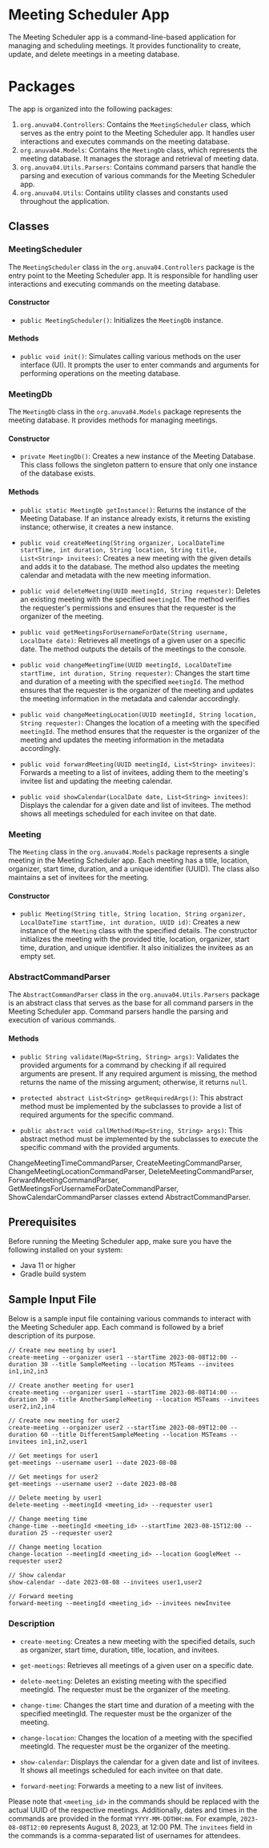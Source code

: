 # Meeting Scheduler App

The Meeting Scheduler app is a command-line-based application for managing and scheduling meetings. It provides functionality to create, update, and delete meetings in a meeting database.

# Packages

The app is organized into the following packages:

1. `org.anuva04.Controllers`: Contains the `MeetingScheduler` class, which serves as the entry point to the Meeting Scheduler app. It handles user interactions and executes commands on the meeting database.
2. `org.anuva04.Models`: Contains the `MeetingDb` class, which represents the meeting database. It manages the storage and retrieval of meeting data.
3. `org.anuva04.Utils.Parsers`: Contains command parsers that handle the parsing and execution of various commands for the Meeting Scheduler app.
4. `org.anuva04.Utils`: Contains utility classes and constants used throughout the application.

## Classes

### MeetingScheduler

The `MeetingScheduler` class in the `org.anuva04.Controllers` package is the entry point to the Meeting Scheduler app. It is responsible for handling user interactions and executing commands on the meeting database.

#### Constructor

- `public MeetingScheduler()`: Initializes the `MeetingDb` instance.

#### Methods

- `public void init()`: Simulates calling various methods on the user interface (UI). It prompts the user to enter commands and arguments for performing operations on the meeting database.

### MeetingDb

The `MeetingDb` class in the `org.anuva04.Models` package represents the meeting database. It provides methods for managing meetings.

#### Constructor

- `private MeetingDb()`: Creates a new instance of the Meeting Database. This class follows the singleton pattern to ensure that only one instance of the database exists.

#### Methods

- `public static MeetingDb getInstance()`: Returns the instance of the Meeting Database. If an instance already exists, it returns the existing instance; otherwise, it creates a new instance.

- `public void createMeeting(String organizer, LocalDateTime startTime, int duration, String location, String title, List<String> invitees)`: Creates a new meeting with the given details and adds it to the database. The method also updates the meeting calendar and metadata with the new meeting information.

- `public void deleteMeeting(UUID meetingId, String requester)`: Deletes an existing meeting with the specified `meetingId`. The method verifies the requester's permissions and ensures that the requester is the organizer of the meeting.

- `public void getMeetingsForUsernameForDate(String username, LocalDate date)`: Retrieves all meetings of a given user on a specific date. The method outputs the details of the meetings to the console.

- `public void changeMeetingTime(UUID meetingId, LocalDateTime startTime, int duration, String requester)`: Changes the start time and duration of a meeting with the specified `meetingId`. The method ensures that the requester is the organizer of the meeting and updates the meeting information in the metadata and calendar accordingly.

- `public void changeMeetingLocation(UUID meetingId, String location, String requester)`: Changes the location of a meeting with the specified `meetingId`. The method ensures that the requester is the organizer of the meeting and updates the meeting information in the metadata accordingly.

- `public void forwardMeeting(UUID meetingId, List<String> invitees)`: Forwards a meeting to a list of invitees, adding them to the meeting's invitee list and updating the meeting calendar.

- `public void showCalendar(LocalDate date, List<String> invitees)`: Displays the calendar for a given date and list of invitees. The method shows all meetings scheduled for each invitee on that date.

### Meeting

The `Meeting` class in the `org.anuva04.Models` package represents a single meeting in the Meeting Scheduler app. Each meeting has a title, location, organizer, start time, duration, and a unique identifier (UUID). The class also maintains a set of invitees for the meeting.

#### Constructor

- `public Meeting(String title, String location, String organizer, LocalDateTime startTime, int duration, UUID id)`: Creates a new instance of the `Meeting` class with the specified details. The constructor initializes the meeting with the provided title, location, organizer, start time, duration, and unique identifier. It also initializes the invitees as an empty set.

### AbstractCommandParser

The `AbstractCommandParser` class in the `org.anuva04.Utils.Parsers` package is an abstract class that serves as the base for all command parsers in the Meeting Scheduler app. Command parsers handle the parsing and execution of various commands.

#### Methods

- `public String validate(Map<String, String> args)`: Validates the provided arguments for a command by checking if all required arguments are present. If any required argument is missing, the method returns the name of the missing argument; otherwise, it returns `null`.

- `protected abstract List<String> getRequiredArgs()`: This abstract method must be implemented by the subclasses to provide a list of required arguments for the specific command.

- `public abstract void callMethod(Map<String, String> args)`: This abstract method must be implemented by the subclasses to execute the specific command with the provided arguments.

ChangeMeetingTimeCommandParser, CreateMeetingCommandParser, ChangeMeetingLocationCommandParser, DeleteMeetingCommandParser, ForwardMeetingCommandParser, GetMeetingsForUsernameForDateCommandParser, ShowCalendarCommandParser classes extend AbstractCommandParser.

## Prerequisites
Before running the Meeting Scheduler app, make sure you have the following installed on your system:

- Java 11 or higher
- Gradle build system

## Sample Input File

Below is a sample input file containing various commands to interact with the Meeting Scheduler app. Each command is followed by a brief description of its purpose.

```plaintext
// Create new meeting by user1
create-meeting --organizer user1 --startTime 2023-08-08T12:00 --duration 30 --title SampleMeeting --location MSTeams --invitees in1,in2,in3

// Create another meeting for user1
create-meeting --organizer user1 --startTime 2023-08-08T14:00 --duration 30 --title AnotherSampleMeeting --location MSTeams --invitees user2,in2,in4

// Create new meeting for user2
create-meeting --organizer user2 --startTime 2023-08-09T12:00 --duration 60 --title DifferentSampleMeeting --location MSTeams --invitees in1,in2,user1

// Get meetings for user1
get-meetings --username user1 --date 2023-08-08

// Get meetings for user2
get-meetings --username user2 --date 2023-08-08

// Delete meeting by user1
delete-meeting --meetingId <meeting_id> --requester user1

// Change meeting time
change-time --meetingId <meeting_id> --startTime 2023-08-15T12:00 --duration 25 --requester user2

// Change meeting location
change-location --meetingId <meeting_id> --location GoogleMeet --requester user2

// Show calendar
show-calendar --date 2023-08-08 --invitees user1,user2

// Forward meeting
forward-meeting --meetingId <meeting_id> --invitees newInvitee
```

### Description

- `create-meeting`: Creates a new meeting with the specified details, such as organizer, start time, duration, title, location, and invitees.

- `get-meetings`: Retrieves all meetings of a given user on a specific date.

- `delete-meeting`: Deletes an existing meeting with the specified meetingId. The requester must be the organizer of the meeting.

- `change-time`: Changes the start time and duration of a meeting with the specified meetingId. The requester must be the organizer of the meeting.

- `change-location`: Changes the location of a meeting with the specified meetingId. The requester must be the organizer of the meeting.

- `show-calendar`: Displays the calendar for a given date and list of invitees. It shows all meetings scheduled for each invitee on that date.

- `forward-meeting`: Forwards a meeting to a new list of invitees.

Please note that `<meeting_id>` in the commands should be replaced with the actual UUID of the respective meetings. Additionally, dates and times in the commands are provided in the format `YYYY-MM-DDTHH:mm`. For example, `2023-08-08T12:00` represents August 8, 2023, at 12:00 PM. The `invitees` field in the commands is a comma-separated list of usernames for attendees.
